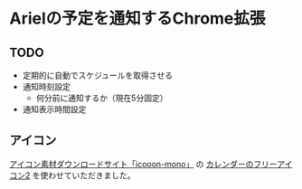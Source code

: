 # Arielの予定を通知するChrome拡張

## TODO
* 定期的に自動でスケジュールを取得させる
* 通知時刻設定
	* 何分前に通知するか（現在5分固定）
* 通知表示時間設定

## アイコン
[アイコン素材ダウンロードサイト「icooon-mono」](http://icooon-mono.com/) の [カレンダーのフリーアイコン2](http://icooon-mono.com/12549-%E3%82%AB%E3%83%AC%E3%83%B3%E3%83%80%E3%83%BC%E3%81%AE%E3%83%95%E3%83%AA%E3%83%BC%E3%82%A2%E3%82%A4%E3%82%B3%E3%83%B32/) を使わせていただきました。
